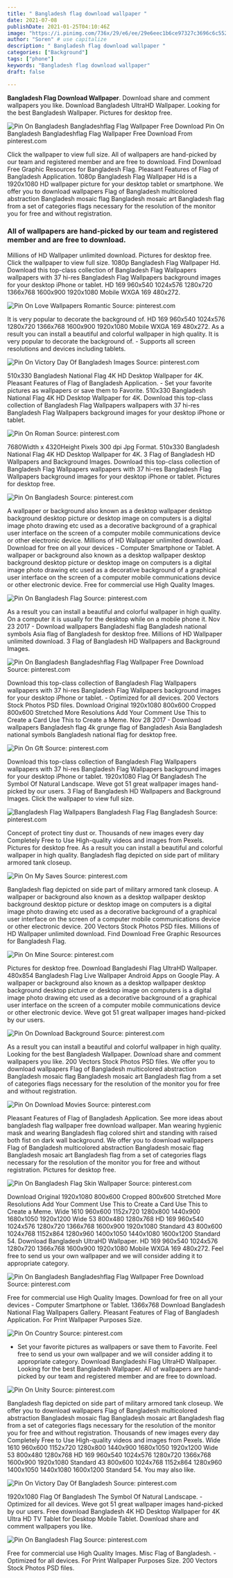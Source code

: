 ```yaml
---
title: " Bangladesh flag download wallpaper "
date: 2021-07-08
publishDate: 2021-01-25T04:10:46Z
image: "https://i.pinimg.com/736x/29/e6/ee/29e6eec1b6ce97327c3696c6c552c55f.jpg"
author: "Soren" # use capitalize
description: " Bangladesh flag download wallpaper "
categories: ["Background"]
tags: ["phone"]
keywords: "Bangladesh flag download wallpaper"
draft: false

---
```



**Bangladesh Flag Download Wallpaper**. Download share and comment wallpapers you like. Download Bangladesh UltraHD Wallpaper. Looking for the best Bangladesh Wallpaper. Pictures for desktop free.

![Pin On Bangladesh Bangladeshflag Flag Wallpaper Free Download](https://i.pinimg.com/736x/a0/c4/3f/a0c43f13a86ff497cedd0decb910f68f.jpg "Pin On Bangladesh Bangladeshflag Flag Wallpaper Free Download")
Pin On Bangladesh Bangladeshflag Flag Wallpaper Free Download From pinterest.com


Click the wallpaper to view full size. All of wallpapers are hand-picked by our team and registered member and are free to download. Find Download Free Graphic Resources for Bangladesh Flag. Pleasant Features of Flag of Bangladesh Application. 1080p Bangladesh Flag Wallpaper Hd is a 1920x1080 HD wallpaper picture for your desktop tablet or smartphone. We offer you to download wallpapers Flag of Bangladesh multicolored abstraction Bangladesh mosaic flag Bangladesh mosaic art Bangladesh flag from a set of categories flags necessary for the resolution of the monitor you for free and without registration.

### All of wallpapers are hand-picked by our team and registered member and are free to download.

Millions of HD Wallpaper unlimited download. Pictures for desktop free. Click the wallpaper to view full size. 1080p Bangladesh Flag Wallpaper Hd. Download this top-class collection of Bangladesh Flag Wallpapers wallpapers with 37 hi-res Bangladesh Flag Wallpapers background images for your desktop iPhone or tablet. HD 169 960x540 1024x576 1280x720 1366x768 1600x900 1920x1080 Mobile WXGA 169 480x272.


![Pin On Love Wallpapers Romantic](https://i.pinimg.com/474x/3b/3d/ef/3b3defe90d0646d4c83d0f70a9f89dc6.jpg "Pin On Love Wallpapers Romantic")
Source: pinterest.com

It is very popular to decorate the background of. HD 169 960x540 1024x576 1280x720 1366x768 1600x900 1920x1080 Mobile WXGA 169 480x272. As a result you can install a beautiful and colorful wallpaper in high quality. It is very popular to decorate the background of. - Supports all screen resolutions and devices including tablets.

![Pin On Victory Day Of Bangladesh Images](https://i.pinimg.com/originals/ee/27/85/ee2785fe8153ae1a21cfb931727b4b33.jpg "Pin On Victory Day Of Bangladesh Images")
Source: pinterest.com

510x330 Bangladesh National Flag 4K HD Desktop Wallpaper for 4K. Pleasant Features of Flag of Bangladesh Application. - Set your favorite pictures as wallpapers or save them to Favorite. 510x330 Bangladesh National Flag 4K HD Desktop Wallpaper for 4K. Download this top-class collection of Bangladesh Flag Wallpapers wallpapers with 37 hi-res Bangladesh Flag Wallpapers background images for your desktop iPhone or tablet.

![Pin On Roman](https://i.pinimg.com/originals/58/da/8e/58da8e42baaacd1f7366b2c3eda5c60c.png "Pin On Roman")
Source: pinterest.com

7680Width x 4320Height Pixels 300 dpi Jpg Format. 510x330 Bangladesh National Flag 4K HD Desktop Wallpaper for 4K. 3 Flag of Bangladesh HD Wallpapers and Background Images. Download this top-class collection of Bangladesh Flag Wallpapers wallpapers with 37 hi-res Bangladesh Flag Wallpapers background images for your desktop iPhone or tablet. Pictures for desktop free.

![Pin On Bangladesh](https://i.pinimg.com/originals/26/4a/b8/264ab8a303e125584f1823cbc4bbab24.jpg "Pin On Bangladesh")
Source: pinterest.com

A wallpaper or background also known as a desktop wallpaper desktop background desktop picture or desktop image on computers is a digital image photo drawing etc used as a decorative background of a graphical user interface on the screen of a computer mobile communications device or other electronic device. Millions of HD Wallpaper unlimited download. Download for free on all your devices - Computer Smartphone or Tablet. A wallpaper or background also known as a desktop wallpaper desktop background desktop picture or desktop image on computers is a digital image photo drawing etc used as a decorative background of a graphical user interface on the screen of a computer mobile communications device or other electronic device. Free for commercial use High Quality Images.

![Pin On Bangladesh Flag](https://i.pinimg.com/originals/c5/99/47/c5994779d2b88373ff27272e02b3754a.png "Pin On Bangladesh Flag")
Source: pinterest.com

As a result you can install a beautiful and colorful wallpaper in high quality. On a computer it is usually for the desktop while on a mobile phone it. Nov 23 2017 - Download wallpapers Bangladeshi flag Bangladesh national symbols Asia flag of Bangladesh for desktop free. Millions of HD Wallpaper unlimited download. 3 Flag of Bangladesh HD Wallpapers and Background Images.

![Pin On Bangladesh Bangladeshflag Flag Wallpaper Free Download](https://i.pinimg.com/736x/a0/c4/3f/a0c43f13a86ff497cedd0decb910f68f.jpg "Pin On Bangladesh Bangladeshflag Flag Wallpaper Free Download")
Source: pinterest.com

Download this top-class collection of Bangladesh Flag Wallpapers wallpapers with 37 hi-res Bangladesh Flag Wallpapers background images for your desktop iPhone or tablet. - Optimized for all devices. 200 Vectors Stock Photos PSD files. Download Original 1920x1080 800x600 Cropped 800x600 Stretched More Resolutions Add Your Comment Use This to Create a Card Use This to Create a Meme. Nov 28 2017 - Download wallpapers Bangladesh flag 4k grunge flag of Bangladesh Asia Bangladesh national symbols Bangladesh national flag for desktop free.

![Pin On Gft](https://i.pinimg.com/236x/0c/98/78/0c98780ce2d93c8e6065bc7d38a8ec5e.jpg "Pin On Gft")
Source: pinterest.com

Download this top-class collection of Bangladesh Flag Wallpapers wallpapers with 37 hi-res Bangladesh Flag Wallpapers background images for your desktop iPhone or tablet. 1920x1080 Flag Of Bangladesh The Symbol Of Natural Landscape. Weve got 51 great wallpaper images hand-picked by our users. 3 Flag of Bangladesh HD Wallpapers and Background Images. Click the wallpaper to view full size.

![Bangladesh Flag Wallpapers Bangladesh Flag Flag Bangladesh](https://i.pinimg.com/originals/9c/1c/08/9c1c08fd437ea8603ad9f8ea0f740368.jpg "Bangladesh Flag Wallpapers Bangladesh Flag Flag Bangladesh")
Source: pinterest.com

Concept of protect tiny dust or. Thousands of new images every day Completely Free to Use High-quality videos and images from Pexels. Pictures for desktop free. As a result you can install a beautiful and colorful wallpaper in high quality. Bangladesh flag depicted on side part of military armored tank closeup.

![Pin On My Saves](https://i.pinimg.com/originals/e4/aa/25/e4aa2522bd34da9990e071476e4e0e25.jpg "Pin On My Saves")
Source: pinterest.com

Bangladesh flag depicted on side part of military armored tank closeup. A wallpaper or background also known as a desktop wallpaper desktop background desktop picture or desktop image on computers is a digital image photo drawing etc used as a decorative background of a graphical user interface on the screen of a computer mobile communications device or other electronic device. 200 Vectors Stock Photos PSD files. Millions of HD Wallpaper unlimited download. Find Download Free Graphic Resources for Bangladesh Flag.

![Pin On Mine](https://i.pinimg.com/originals/94/93/71/949371c943d3448d2182be7bc41525a6.png "Pin On Mine")
Source: pinterest.com

Pictures for desktop free. Download Bangladeshi Flag UltraHD Wallpaper. 480x854 Bangladesh Flag Live Wallpaper Android Apps on Google Play. A wallpaper or background also known as a desktop wallpaper desktop background desktop picture or desktop image on computers is a digital image photo drawing etc used as a decorative background of a graphical user interface on the screen of a computer mobile communications device or other electronic device. Weve got 51 great wallpaper images hand-picked by our users.

![Pin On Download Background](https://i.pinimg.com/originals/85/45/a7/8545a76f1ac818df56caebae831e9884.jpg "Pin On Download Background")
Source: pinterest.com

As a result you can install a beautiful and colorful wallpaper in high quality. Looking for the best Bangladesh Wallpaper. Download share and comment wallpapers you like. 200 Vectors Stock Photos PSD files. We offer you to download wallpapers Flag of Bangladesh multicolored abstraction Bangladesh mosaic flag Bangladesh mosaic art Bangladesh flag from a set of categories flags necessary for the resolution of the monitor you for free and without registration.

![Pin On Download Movies](https://i.pinimg.com/474x/9d/18/6c/9d186c27e95ebe42f9fcbcbbde6afb9c.jpg "Pin On Download Movies")
Source: pinterest.com

Pleasant Features of Flag of Bangladesh Application. See more ideas about bangladesh flag wallpaper free download wallpaper. Man wearing hygienic mask and wearing Bangladesh flag colored shirt and standing with raised both fist on dark wall background. We offer you to download wallpapers Flag of Bangladesh multicolored abstraction Bangladesh mosaic flag Bangladesh mosaic art Bangladesh flag from a set of categories flags necessary for the resolution of the monitor you for free and without registration. Pictures for desktop free.

![Pin On Bangladesh Flag Skin Wallpaper](https://i.pinimg.com/originals/fe/16/c6/fe16c6921d7e73bcf3d6c7c20890c091.jpg "Pin On Bangladesh Flag Skin Wallpaper")
Source: pinterest.com

Download Original 1920x1080 800x600 Cropped 800x600 Stretched More Resolutions Add Your Comment Use This to Create a Card Use This to Create a Meme. Wide 1610 960x600 1152x720 1280x800 1440x900 1680x1050 1920x1200 Wide 53 800x480 1280x768 HD 169 960x540 1024x576 1280x720 1366x768 1600x900 1920x1080 Standard 43 800x600 1024x768 1152x864 1280x960 1400x1050 1440x1080 1600x1200 Standard 54. Download Bangladesh UltraHD Wallpaper. HD 169 960x540 1024x576 1280x720 1366x768 1600x900 1920x1080 Mobile WXGA 169 480x272. Feel free to send us your own wallpaper and we will consider adding it to appropriate category.

![Pin On Bangladesh Bangladeshflag Flag Wallpaper Free Download](https://i.pinimg.com/originals/eb/55/94/eb5594f1bd1cc77fe9484343b1e0e916.jpg "Pin On Bangladesh Bangladeshflag Flag Wallpaper Free Download")
Source: pinterest.com

Free for commercial use High Quality Images. Download for free on all your devices - Computer Smartphone or Tablet. 1366x768 Download Bangladesh National Flag Wallpapers Gallery. Pleasant Features of Flag of Bangladesh Application. For Print Wallpaper Purposes Size.

![Pin On Country](https://i.pinimg.com/originals/38/1a/8f/381a8f3f6d4f00d886a31936f86cede1.jpg "Pin On Country")
Source: pinterest.com

- Set your favorite pictures as wallpapers or save them to Favorite. Feel free to send us your own wallpaper and we will consider adding it to appropriate category. Download Bangladeshi Flag UltraHD Wallpaper. Looking for the best Bangladesh Wallpaper. All of wallpapers are hand-picked by our team and registered member and are free to download.

![Pin On Unity](https://i.pinimg.com/originals/d5/19/e6/d519e6a7852744c11a62a5c179d84026.gif "Pin On Unity")
Source: pinterest.com

Bangladesh flag depicted on side part of military armored tank closeup. We offer you to download wallpapers Flag of Bangladesh multicolored abstraction Bangladesh mosaic flag Bangladesh mosaic art Bangladesh flag from a set of categories flags necessary for the resolution of the monitor you for free and without registration. Thousands of new images every day Completely Free to Use High-quality videos and images from Pexels. Wide 1610 960x600 1152x720 1280x800 1440x900 1680x1050 1920x1200 Wide 53 800x480 1280x768 HD 169 960x540 1024x576 1280x720 1366x768 1600x900 1920x1080 Standard 43 800x600 1024x768 1152x864 1280x960 1400x1050 1440x1080 1600x1200 Standard 54. You may also like.

![Pin On Victory Day Of Bangladesh](https://i.pinimg.com/736x/ee/16/3c/ee163c2d51e148101ccbd95fc1d78491.jpg "Pin On Victory Day Of Bangladesh")
Source: pinterest.com

1920x1080 Flag Of Bangladesh The Symbol Of Natural Landscape. - Optimized for all devices. Weve got 51 great wallpaper images hand-picked by our users. Free download Bangladesh 4K HD Desktop Wallpaper for 4K Ultra HD TV Tablet for Desktop Mobile Tablet. Download share and comment wallpapers you like.

![Pin On Bangladesh Flag](https://i.pinimg.com/736x/29/e6/ee/29e6eec1b6ce97327c3696c6c552c55f.jpg "Pin On Bangladesh Flag")
Source: pinterest.com

Free for commercial use High Quality Images. Misc Flag of Bangladesh. - Optimized for all devices. For Print Wallpaper Purposes Size. 200 Vectors Stock Photos PSD files.

